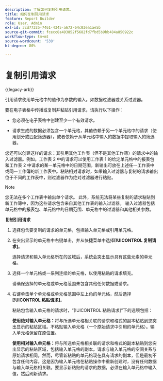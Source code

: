 ```yaml
---
description: 了解如何复制引用请求。
title: 如何复制引用请求
feature: Report Builder
role: User, Admin
exl-id: 3cd77325-7461-4345-a672-64c03ea1ae5b
source-git-commit: fcecc8a493852f5682fd7fbd5b9bb484a850922c
workflow-type: tm+mt
source-wordcount: '530'
ht-degree: 80%

---
```


# 复制引用请求

{{legacy-arb}}

引用请求使用单元格中的值作为参数的输入，如数据过滤器或关系过滤器。

要在电子表格中传播或复制并粘贴引用请求，请执行以下操作：

* 您必须在电子表格中创建至少一个有效请求。

* 请求生成的数据必须包含一个单元格，其值依赖于另一个单元格中的请求（使用划分或匹配筛选器），或者依赖于从单元格中输入的数据中提取输入的筛选器。

您还可以创建这样的请求：其引用其他工作表（但不是其他工作簿）的请求中的输入过滤器。例如，工作表 2 中的请求可以使用工作表 1 的给定单元格中的报表包和工作表 2 中请求的某一单元格中的日期范围。新输出可放在上述任一工作表中或同一工作簿的新工作表中。粘贴相对请求时，如果输入过滤器与复制的请求输出位于不同的工作表中，则过滤器作为绝对过滤器进行粘贴。

>[!NOTE]
>
>您无法在多个工作表中输出单个请求。 此外，系统无法将某些复制的请求粘贴到新工作簿中，因为这些请求包含来自其他工作表的输入过滤器。 输入过滤器包括单元格中的报表包、单元格中的日期范围、单元格中的过滤器和其他相关参数。

**复制引用请求**

1. 选择包含要复制的请求的单元格，包括输入单元格或引用单元格。
1. 在突出显示的单元格中右键单击，并从快捷菜单中选择&#x200B;**[!UICONTROL 复制请求]**。

   选择请求和输入单元格所在的区域后，系统会突出显示具有这些元素的单元格。
1. 选择一个单元格或一系列连续的单元格，以使用粘贴的请求填充。

   请确保选择的单元格或单元格范围未包含其他任何数据或请求。
1. 右键单击单个单元格或单元格范围中左上角的单元格，然后选择&#x200B;**[!UICONTROL 粘贴请求]**。

   粘贴包含输入单元格的请求时，“[!UICONTROL 粘贴请求]”下的选项包括：

   **使用绝对输入单元格：**&#x200B;将与所选单元格相关联的请求和格式的副本粘贴到您突出显示的粘贴区域。不粘贴输入单元格（一个原始请求中引用的单元格）。输入单元格保留在原位置。

   **使用相对输入单元格：**&#x200B;将与所选单元格相关联的请求和格式的副本粘贴到您突出显示的粘贴区域，包括输入单元格的副本。请求与输入单元格的空间关系与原始请求相同。然而，尽管新粘贴的单元格现在具有请求的副本，但是最初不包含任何内容。这是因为输入单元格在粘贴操作中重新创建时，没有任何数据与输入单元格相关联。要显示新粘贴的请求的数据，必须在输入单元格中输入值，然后刷新请求。
